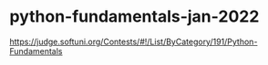 # python-fundamentals-jan-2022
https://judge.softuni.org/Contests/#!/List/ByCategory/191/Python-Fundamentals
